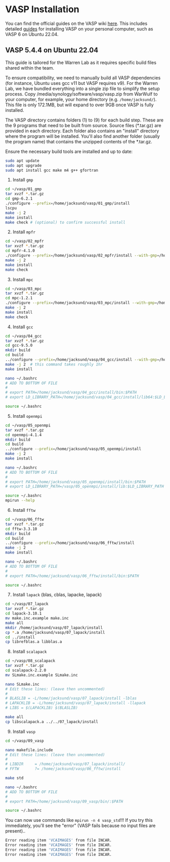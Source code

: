 # VASP Installation

You can find the official guides on the VASP wiki [here](https://www.vasp.at/wiki/index.php/Installing_VASP.6.X.X). This includes detailed [guides](https://www.vasp.at/wiki/index.php/Personal_computer_installation) for installing VASP on your personal computer, such as VASP 6 on Ubuntu 22.04.

## VASP 5.4.4 on Ubuntu 22.04

This guide is tailored for the Warren Lab as it requires specific build files shared within the team.

To ensure compatibility, we need to manually build all VASP dependencies (for instance, Ubuntu uses gcc v11 but VASP requires v9). For the Warren Lab, we have bundled everything into a single zip file to simplify the setup process. Copy /media/synology/software/vasp/vasp.zip from WarWulf to your computer, for example, your home directory (e.g. `/home/jacksund/`). This file is only 172.1MB, but will expand to over 9GB once VASP is fully installed.

The VASP directory contains folders (1) to (9) for each build step. These are the 9 programs that need to be built from source. Source files (*.tar.gz) are provided in each directory. Each folder also contains an "install" directory where the program will be installed. You'll also find another folder (usually the program name) that contains the unzipped contents of the *.tar.gz.

Ensure the necessary build tools are installed and up to date:
``` bash
sudo apt update
sudo apt upgrade
sudo apt install gcc make m4 g++ gfortran
``` 

1. Install `gmp`

``` bash
cd ~/vasp/01_gmp
tar xvzf *.tar.gz
cd gmp-6.2.1
./configure --prefix=/home/jacksund/vasp/01_gmp/install
lscpu
make -j 2
make install
make check # (optional) to confirm successful install
```

2. Install `mpfr`
``` bash
cd ~/vasp/02_mpfr
tar xvzf *.tar.gz
cd mpfr-4.1.0
./configure --prefix=/home/jacksund/vasp/02_mpfr/install --with-gmp=/home/jacksund/vasp/01_gmp/install
make -j 2
make install
make check
```

3. Install `mpc` 
``` bash
cd ~/vasp/03_mpc
tar xvzf *.tar.gz
cd mpc-1.2.1
./configure --prefix=/home/jacksund/vasp/03_mpc/install --with-gmp=/home/jacksund/vasp/01_gmp/install --with-mpfr=/home/jacksund/vasp/02_mpfr/install
make -j 2
make install
make check
```
 
4. Install `gcc`
``` bash
cd ~/vasp/04_gcc
tar xvzf *.tar.gz
cd gcc-9.5.0
mkdir build
cd build
../configure --prefix=/home/jacksund/vasp/04_gcc/install --with-gmp=/home/jacksund/vasp/01_gmp/install --with-mpfr=/home/jacksund/vasp/02_mpfr/install --with-mpc=/home/jacksund/vasp/03_mpc/install --disable-multilib
make -j 2  # this command takes roughly 1hr
make install

nano ~/.bashrc
# ADD TO BOTTOM OF FILE
#
# export PATH=/home/jacksund/vasp/04_gcc/install/bin:$PATH
# export LD_LIBRARY_PATH=/home/jacksund/vasp/04_gcc/install/lib64:$LD_LIBRARY_PATH

source ~/.bashrc
```

5. Install `openmpi`
``` bash
cd ~/vasp/05_openmpi
tar xvzf *.tar.gz
cd openmpi-4.1.4
mkdir build
cd build
../configure --prefix=/home/jacksund/vasp/05_openmpi/install
make -j 2
make install

nano ~/.bashrc
# ADD TO BOTTOM OF FILE
#
# export PATH=/home/jacksund/vasp/05_openmpi/install/bin:$PATH
# export LD_LIBRARY_PATH=/vasp/05_openmpi/install/lib:$LD_LIBRARY_PATH

source ~/.bashrc
mpirun --help
```

6. Install `fftw`
``` bash
cd ~/vasp/06_fftw
tar xvzf *.tar.gz
cd fftw-3.3.10
mkdir build
cd build
../configure --prefix=/home/jacksund/vasp/06_fftw/install
make -j 2
make install

nano ~/.bashrc
# ADD TO BOTTOM OF FILE
#
# export PATH=/home/jacksund/vasp/06_fftw/install/bin:$PATH

source ~/.bashrc
```

7. Install `lapack` (blas, cblas, lapacke, lapack)
``` bash
cd ~/vasp/07_lapack
tar xvzf *.tar.gz
cd lapack-3.10.1
mv make.inc.example make.inc
make all
mkdir /home/jacksund/vasp/07_lapack/install
cp *.a /home/jacksund/vasp/07_lapack/install
cd ../install
cp librefblas.a libblas.a
```

8. Install `scalapack`
``` bash
cd ~/vasp/08_scalapack
tar xvzf *.tar.gz
cd scalapack-2.2.0
mv SLmake.inc.example SLmake.inc

nano SLmake.inc
# Edit these lines: (leave then uncommented)
#
# BLASLIB = -L/home/jacksund/vasp/07_lapack/install -lblas
# LAPACKLIB = -L/home/jacksund/vasp/07_lapack/install -llapack
# LIBS = $(LAPACKLIB) $(BLASLIB)

make all
cp libscalapack.a ../../07_lapack/install
```

9. Install `vasp`
``` bash
cd ~/vasp/09_vasp

nano makefile.include
# Edit these lines: (leave then uncommented)
#
# LIBDIR     = /home/jacksund/vasp/07_lapack/install/
# FFTW       ?= /home/jacksund/vasp/06_fftw/install

make std

nano ~/.bashrc
# ADD TO BOTTOM OF FILE
#
# export PATH=/home/jacksund/vasp/09_vasp/bin/:$PATH

source ~/.bashrc
```

You can now use commands like `mpirun -n 4 vasp_std`!!! If you try this immediately, you'll see the "error" (VASP fails because no input files are present)..
``` bash
Error reading item 'VCAIMAGES' from file INCAR.
Error reading item 'VCAIMAGES' from file INCAR.
Error reading item 'VCAIMAGES' from file INCAR.
Error reading item 'VCAIMAGES' from file INCAR.
```